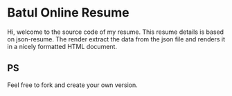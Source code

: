 # Batul Online Resume

Hi, welcome to the source code of my resume. This resume details is based on json-resume. The render extract the data from the json file and renders it in a nicely formatted HTML document.


## PS
Feel free to fork and create your own version.
